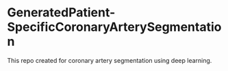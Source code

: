 # GeneratedPatient-SpecificCoronaryArterySegmentation
This repo created for coronary artery segmentation using deep learning.
